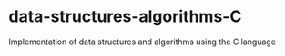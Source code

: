 # data-structures-algorithms-C
Implementation of data structures and algorithms using the C language
